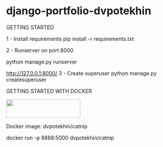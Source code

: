 # django-portfolio-dvpotekhin



 
GETTING STARTED

1 - Install requirements pip install -r requirements.txt

2 - Runserver on port 8000

python manage.py runserver

http://127.0.0.1:8000/
3 - Create superuser python manage.py createsuperuser




GETTING STARTED WITH DOCKER


<img src="resources/docker.png" width="200" height="50"/>

Docker image:  dvpotekhin/catnip

docker run -p 8888:5000 dvpotekhin/catnip
